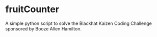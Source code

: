 # fruitCounter

A simple python script to solve the Blackhat Kaizen Coding Challenge sponsored by Booze Allen Hamilton. 


